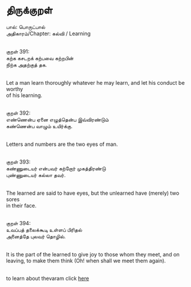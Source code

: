 ﻿திருக்குறள்
===============================================================================
பால்: பொருட்பால்<br />
அதிகாரம்/Chapter: கல்வி / Learning <br /><br />

குறள் 391:<br />
கற்க கசடறக் கற்பவை கற்றபின்<br />
நிற்க அதற்குத் தக.<br /><br />

Let a man learn thoroughly whatever he may learn, and let his conduct be worthy<br />
of his learning.<br /><br />

குறள் 392:<br />
எண்ணென்ப ஏனை எழுத்தென்ப இவ்விரண்டும்<br />
கண்ணென்ப வாழும் உயிர்க்கு.<br /><br />

Letters and numbers are the two eyes of man.<br /><br />

குறள் 393:<br />
கண்ணுடையர் என்பவர் கற்றோர் முகத்திரண்டு<br />
புண்ணுடையர் கல்லா தவர்.<br /><br />

The learned are said to have eyes, but the unlearned have (merely) two sores <br />
in their face.<br /><br />

குறள் 394:<br />
உவப்பத் தலைக்கூடி உள்ளப் பிரிதல்<br />
அனைத்தே புலவர் தொழில்.<br /><br />

It is the part of the learned to give joy to those whom they meet, and on <br />
leaving, to make them think (Oh! when shall we meet them again).<br /><br />

to learn about thevaram click [here](create-your-own-adventure/Tamil/Thevaram/thevarm.md)

